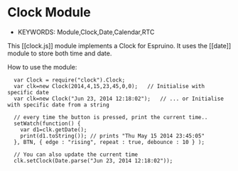 <!--- Copyright (c) 2014 Martin Green. See the file LICENSE for copying permission. -->
Clock Module
===========

* KEYWORDS: Module,Clock,Date,Calendar,RTC

This [[clock.js]] module implements a Clock for Espruino.  It uses the [[date]] module to store 
both time and date.

How to use the module:

```
  var Clock = require("clock").Clock;
  var clk=new Clock(2014,4,15,23,45,0,0);   // Initialise with specific date
  var clk=new Clock("Jun 23, 2014 12:18:02");   // ... or Initialise with specific date from a string

  // every time the button is pressed, print the current time..
  setWatch(function() {
    var d1=clk.getDate(); 
    print(d1.toString()); // prints "Thu May 15 2014 23:45:05" 
  }, BTN, { edge : "rising", repeat : true, debounce : 10 } );

  // You can also update the current time
  clk.setClock(Date.parse("Jun 23, 2014 12:18:02"));
```
